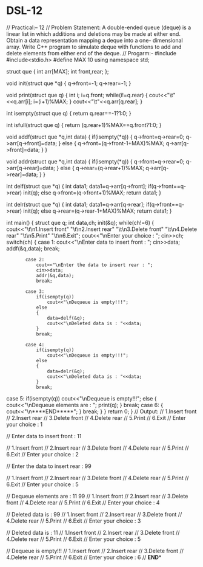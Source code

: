 # DSL-12
// Practical:– 12 
// Problem Statement: A double-ended queue (deque) is a linear list in which additions and deletions may be made at either end. Obtain a data representation mapping a deque into a one- dimensional array. Write C++ program to simulate deque with functions to add and delete elements from either end of the deque. 
// Progarm:-
#include<iostream>
#include<stdio.h>
#define MAX 10
using namespace std;

struct que
{
    int arr[MAX];
    int front,rear;
};

void init(struct que *q)
{
    q->front=-1;
    q->rear=-1;
}

void print(struct que q)
{
    int i;
    i=q.front;
    while(i!=q.rear)
    {
        cout<<"\t"<<q.arr[i];
        i=(i+1)%MAX;
    }
    cout<<"\t"<<q.arr[q.rear];
}

int isempty(struct que q)
{
    return q.rear==-1?1:0;
}

int isfull(struct que q)
{
    return (q.rear+1)%MAX==q.front?1:0;
}

void addf(struct que *q,int data)
{
    if(isempty(*q))
    {
        q->front=q->rear=0;
        q->arr[q->front]=data;
    }
    else
    {
        q->front=(q->front-1+MAX)%MAX;
        q->arr[q->front]=data;
    }
}

void addr(struct que *q,int data)
{
    if(isempty(*q))
    {
        q->front=q->rear=0;
        q->arr[q->rear]=data;
    }
    else
    {
        q->rear=(q->rear+1)%MAX;
        q->arr[q->rear]=data;
    }
}

int delf(struct que *q)
{
    int data1;
    data1=q->arr[q->front];
    if(q->front==q->rear)
        init(q);
    else
        q->front=(q->front+1)%MAX;
    return data1;
}

int delr(struct que *q)
{
    int data1;
    data1=q->arr[q->rear];
    if(q->front==q->rear)
        init(q);
    else
        q->rear=(q->rear-1+MAX)%MAX;
    return data1;
}

int main()
{
    struct que q;
    int data,ch;
    init(&q);
    while(ch!=6)
    {
        cout<<"\t\n1.Insert front"
                "\t\n2.Insert rear"
                "\t\n3.Delete front"
                "\t\n4.Delete rear"
                "\t\n5.Print"
                "\t\n6.Exit";
         cout<<"\nEnter your choice : ";
        cin>>ch;
        switch(ch)
        {
           case 1:
              cout<<"\nEnter data to insert front : ";
              cin>>data;
              addf(&q,data);
              break;

           case 2:
               cout<<"\nEnter the data to insert rear : ";
               cin>>data;
               addr(&q,data);
               break;

           case 3:
               if(isempty(q))
                   cout<<"\nDequeue is empty!!!";
               else
               {
                   data=delf(&q);
                   cout<<"\nDeleted data is : "<<data;
               }
               break;

           case 4:
               if(isempty(q))
                   cout<<"\nDequeue is empty!!!";
               else
               {
                   data=delr(&q);
                   cout<<"\nDeleted data is : "<<data;
               }
               break;
  case 5:
                if(isempty(q))
                    cout<<"\nDequeue is empty!!!";
                else
                {
                    cout<<"\nDequeue elements are : ";
                    print(q);
                }
                break;
  case 6:
                {
                    cout<<"\n****END*****";
                }
                break;
      }
    }
    return 0;
}
// Output:
// 1.Insert front
// 2.Insert rear
// 3.Delete front
// 4.Delete rear
// 5.Print
// 6.Exit
// Enter your choice : 1

// Enter data to insert front : 11

// 1.Insert front
// 2.Insert rear
// 3.Delete front
// 4.Delete rear
// 5.Print
// 6.Exit
// Enter your choice : 2

// Enter the data to insert rear : 99

// 1.Insert front
// 2.Insert rear
// 3.Delete front
// 4.Delete rear
// 5.Print
// 6.Exit
// Enter your choice : 5

// Dequeue elements are :  11      99
// 1.Insert front
// 2.Insert rear
// 3.Delete front
// 4.Delete rear
// 5.Print
// 6.Exit
// Enter your choice : 4

// Deleted data is : 99
// 1.Insert front
// 2.Insert rear
// 3.Delete front
// 4.Delete rear
// 5.Print
// 6.Exit
// Enter your choice : 3

// Deleted data is : 11
// 1.Insert front
// 2.Insert rear
// 3.Delete front
// 4.Delete rear
// 5.Print
// 6.Exit
// Enter your choice : 5

// Dequeue is empty!!!
// 1.Insert front
// 2.Insert rear
// 3.Delete front
// 4.Delete rear
// 5.Print
// 6.Exit
// Enter your choice : 6
// ****END*****
